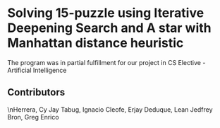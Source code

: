 # Solving 15-puzzle using Iterative Deepening Search and A star with Manhattan distance heuristic

The program was in partial fulfillment for our project in CS Elective - Artificial Intelligence

## Contributors
\nHerrera, Cy Jay
Tabug, Ignacio
Cleofe, Erjay
Deduque, Lean Jedfrey
Bron, Greg Enrico
